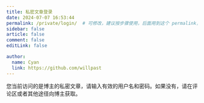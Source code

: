 ```yaml
---
title: 私密文章登录
date: 2024-07-07 16:53:44
permalink: /private/login/  # 可修改，建议按步骤使用，后面用到这个 permalink，否则要改一起改
sidebar: false
article: false
comment: false
editLink: false

author: 
  name: Cyan
  link: https://github.com/willpast
---
```


您当前访问的是博主的私密文章，请输入有效的用户名和密码。如果没有，请在评论区或者其他途径向博主获取。

<ClientOnly>
  <Login/>
</ClientOnly>